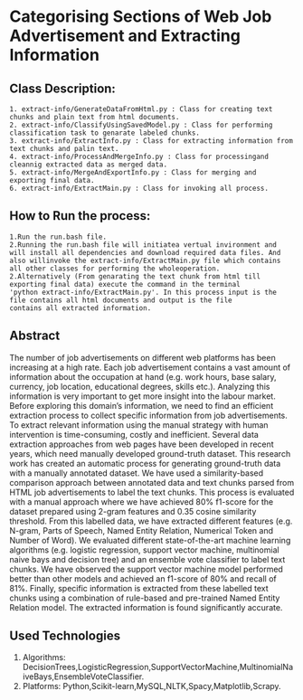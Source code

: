 # Categorising Sections of Web Job Advertisement and Extracting Information

## Class Description:
    1. extract-info/GenerateDataFromHtml.py : Class for creating text chunks and plain text from html documents.
    2. extract-info/ClassifyUsingSavedModel.py : Class for performing classification task to genarate labeled chunks.
    3. extract-info/ExtractInfo.py : Class for extracting information from text chunks and palin text.
    4. extract-info/ProcessAndMergeInfo.py : Class for processingand cleannig extracted data as merged data.
    5. extract-info/MergeAndExportInfo.py : Class for merging and exporting final data.
    6. extract-info/ExtractMain.py : Class for invoking all process.

## How to Run the process:

    1.Run the run.bash file. 
    2.Running the run.bash file will initiatea vertual invironment and will install all dependencies and download required data files. And also willinvoke the extract-info/ExtractMain.py file which contains all other classes for performing the wholeoperation.
    2.Alternatively (From genarating the text chunk from html till exporting final data) execute the command in the terminal
    'python extract-info/ExtractMain.py'. In this process input is the file contains all html documents and output is the file 
    contains all extracted information.
    
    
## Abstract
The number of job advertisements on different web platforms has been increasing at a high rate. Each job advertisement contains a vast amount of information about the occupation at hand (e.g. work hours, base salary, currency, job location, educational degrees, skills etc.). Analyzing this information is very important to get more insight into the labour market. Before exploring this domain’s information, we need to find an efficient extraction process to collect specific information from job advertisements. To extract relevant information using the manual strategy with human intervention is time-consuming, costly and inefficient. Several data extraction approaches from web pages have been developed in recent years, which need manually developed ground-truth dataset.
This research work has created an automatic process for generating ground-truth data with a manually annotated dataset. We have used a similarity-based comparison approach between annotated data and text chunks parsed from HTML job advertisements to label the text chunks. This process is evaluated with a manual approach where we have achieved 80% f1-score for the dataset prepared using 2-gram features and 0.35 cosine similarity threshold. From this labelled data, we have extracted different features (e.g. N-gram, Parts of Speech, Named Entity Relation, Numerical Token and Number of Word). We evaluated different state-of-the-art machine learning algorithms (e.g. logistic regression, support vector machine, multinomial naive bays and decision tree) and an ensemble vote classifier to label text chunks. We have observed the support vector machine model performed better than other models and achieved an f1-score of 80% and recall of 81%. Finally, specific information is extracted from these labelled text chunks using a combination of rule-based and pre-trained Named Entity Relation model. The extracted information is found significantly accurate.

## Used Technologies
1. Algorithms: DecisionTrees,LogisticRegression,SupportVectorMachine,MultinomialNaiveBays,EnsembleVoteClassifier.
2. Platforms: Python,Scikit-learn,MySQL,NLTK,Spacy,Matplotlib,Scrapy.
